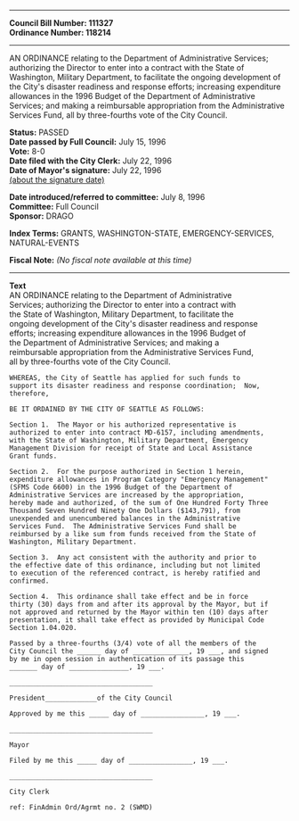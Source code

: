 * * * * *  
  
**Council Bill Number: [](#h0)[](#h2)111327**   
**Ordinance Number: 118214**  
  
* * * * *  
  
AN ORDINANCE relating to the Department of Administrative Services; authorizing the Director to enter into a contract with the State of Washington, Military Department, to facilitate the ongoing development of the City's disaster readiness and response efforts; increasing expenditure allowances in the 1996 Budget of the Department of Administrative Services; and making a reimbursable appropriation from the Administrative Services Fund, all by three-fourths vote of the City Council.  
  
**Status:** PASSED   
**Date passed by Full Council:** July 15, 1996   
**Vote:** 8-0   
**Date filed with the City Clerk:** July 22, 1996   
**Date of Mayor's signature:** July 22, 1996   
[(about the signature date)](/~public/approvaldate.htm)   
  
  
**Date introduced/referred to committee:** July 8, 1996   
**Committee:** Full Council   
**Sponsor:** DRAGO   
  
**Index Terms:** GRANTS, WASHINGTON-STATE, EMERGENCY-SERVICES, NATURAL-EVENTS  
  
**Fiscal Note:** *(No fiscal note available at this time)*  
  
* * * * *  
  
**Text**  
    AN ORDINANCE relating to the Department of Administrative  
    Services; authorizing the Director to enter into a contract with  
    the State of Washington, Military Department, to facilitate the  
    ongoing development of the City's disaster readiness and response  
    efforts; increasing expenditure allowances in the 1996 Budget of  
    the Department of Administrative Services; and making a  
    reimbursable appropriation from the Administrative Services Fund,  
    all by three-fourths vote of the City Council.  
  
    WHEREAS, the City of Seattle has applied for such funds to  
    support its disaster readiness and response coordination;  Now,  
    therefore,  
  
    BE IT ORDAINED BY THE CITY OF SEATTLE AS FOLLOWS:  
  
    Section 1.  The Mayor or his authorized representative is  
    authorized to enter into contract MD-6157, including amendments,  
    with the State of Washington, Military Department, Emergency  
    Management Division for receipt of State and Local Assistance  
    Grant funds.  
  
    Section 2.  For the purpose authorized in Section 1 herein,  
    expenditure allowances in Program Category "Emergency Management"  
    (SFMS Code 6600) in the 1996 Budget of the Department of  
    Administrative Services are increased by the appropriation,  
    hereby made and authorized, of the sum of One Hundred Forty Three  
    Thousand Seven Hundred Ninety One Dollars ($143,791), from  
    unexpended and unencumbered balances in the Administrative  
    Services Fund.  The Administrative Services Fund shall be  
    reimbursed by a like sum from funds received from the State of  
    Washington, Military Department.  
  
    Section 3.  Any act consistent with the authority and prior to  
    the effective date of this ordinance, including but not limited  
    to execution of the referenced contract, is hereby ratified and  
    confirmed.  
  
    Section 4.  This ordinance shall take effect and be in force  
    thirty (30) days from and after its approval by the Mayor, but if  
    not approved and returned by the Mayor within ten (10) days after  
    presentation, it shall take effect as provided by Municipal Code  
    Section 1.04.020.  
  
    Passed by a three-fourths (3/4) vote of all the members of the  
    City Council the ______ day of ______________, 19 ___, and signed  
    by me in open session in authentication of its passage this  
    _______ day of _______________, 19 ___.  
  
    ____________________________________  
  
    President_____________of the City Council  
  
    Approved by me this _____ day of ________________, 19 ___.  
  
    ____________________________________  
  
    Mayor  
  
    Filed by me this _____ day of ________________, 19 ___.  
  
    ____________________________________  
  
    City Clerk  
  
    ref: FinAdmin Ord/Agrmt no. 2 (SWMD)  
